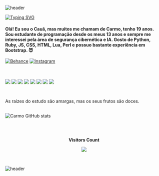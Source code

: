 ![header](https://capsule-render.vercel.app/api?color=0:ff0000,100:b80000&type=waving&height=120&section=header)

<a href="https://git.io/typing-svg"><img src="https://readme-typing-svg.demolab.com?font=Montserrat+Bold&size=24&pause=1000&color=F70000&width=435&lines=Seja+bem-vindo(a)+ao+meu+Github!;Welcome+to+my+Github!;Willkommen+auf+meinem+Github!" alt="Typing SVG" /></a>

#### Olá! Eu sou o Cauã, mas muitos me chamam de Carmo, tenho 19 anos. Sou estudante de programação desde os meus 13 anos e sempre me interessei pela área de segurança cibernética e IA. Gosto de Python, Ruby, JS, CSS, HTML, Lua, Perl e possuo bastante experiência em Bootstrap. 😈

[![Behance](https://img.shields.io/badge/-Behance-blue?style=for-the-badge&logo=behance&logoColor=white)](https://behance.net/11kalashnikov)
[![Instagram](https://img.shields.io/badge/Instagram-E4405F?style=for-the-badge&logo=instagram&logoColor=white
)](https://www.instagram.com/cannibalizzare/)

## 

<div style="display: inline_block"><br/>
  <img align="center" src="https://img.shields.io/badge/Ruby-CC342D?style=for-the-badge&logo=ruby&logoColor=white" />
  <img align="center" src="https://img.shields.io/badge/HTML-239120?style=for-the-badge&logo=html5&logoColor=white" />
  <img align="center" src="https://img.shields.io/badge/CSS-239120?&style=for-the-badge&logo=css3&logoColor=white" />
  <img align="center" src="https://img.shields.io/badge/JavaScript-F7DF1E?style=for-the-badge&logo=javascript&logoColor=black" />
  <img align="center" src="https://img.shields.io/badge/Python-14354C?style=for-the-badge&logo=python&logoColor=white" />
  <img align="center" src="https://img.shields.io/badge/Lua-2C2D72?style=for-the-badge&logo=lua&logoColor=white" />
  <img align="center" src="https://img.shields.io/badge/Perl-39457E?style=for-the-badge&logo=perl&logoColor=white" />
  <img align="center" src="https://img.shields.io/badge/Bootstrap-563D7C?style=for-the-badge&logo=bootstrap&logoColor=white" />
</div><br/> 

##

As raízes do estudo são amargas, mas os seus frutos são doces.

##
![Carmo GitHub stats](https://github-readme-stats.vercel.app/api?username=canibalismo&show_icons=true&theme=dracula)
##

<div align="center">
<br><p align="centre"><b>Visitors Count</b></p>
<p align="center"><img align="center" src="https://profile-counter.glitch.me/{canibalismo}/count.svg" /></p>
<br>
</div>

![header](https://capsule-render.vercel.app/api?color=0:ff0000,100:b80000&type=waving&height=120&section=footer)
